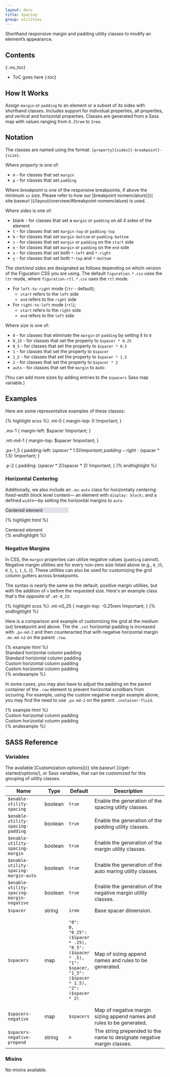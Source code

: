 ```yaml
---
layout: docs
title: Spacing
group: utilities
---
```


Shorthand responsive margin and padding utility classes to modify an element’s appearance.

## Contents
{:.no_toc}

* ToC goes here
{:toc}

## How It Works

Assign `margin` or `padding` to an element or a subset of its sides with shorthand classes. Includes support for individual properties, all properties, and vertical and horizontal properties. Classes are generated from a Sass map with values ranging from `0.25rem` to `2rem`.

## Notation

The classes are named using the format: `{property}{sides}{-breakpoint}-{size}`.

Where *property* is one of:

* `m` - for classes that set `margin`
* `p` - for classes that set `padding`

Where *breakpoint* is one of the responsive breakpoints, if above the minimum `xs` size.  Please refer to how our [breakpoint nomenclature]({{ site.baseurl }}/layout/overview/#breakpoint-nomenclature) is used.

Where *sides* is one of:

* blank - for classes that set a `margin` or `padding` on all 4 sides of the element
* `t` - for classes that set `margin-top` or `padding-top`
* `b` - for classes that set `margin-bottom` or `padding-bottom`
* `s` - for classes that set `margin` or `padding` on the `start` side
* `e` - for classes that set `margin` or `padding` on the `end` side
* `x` - for classes that set both `*-left` and `*-right`
* `y` - for classes that set both `*-top` and `*-bottom`

The *start/end sides* are designated as follows depending on which version of the Figuration CSS you are using.  The default `figuration.*.css` uses the `ltr` mode, where `figuration-rtl.*.css` uses the `rtl` mode.

- For `left-to-right` mode (`ltr` - default);
  - `start` refers to the `left` side
  - `end` refers to the `right` side
- For `right-to-left` mode (`rtl`);
  - `start` refers to the `right` side
  - `end` refers to the `left` side

Where *size* is one of:

* `0` - for classes that eliminate the `margin` or `padding` by setting it to `0`
* `0_25` - for classes that set the property to `$spacer * 0.25`
* `0_5` - for classes that set the property to `$spacer * 0.5`
* `1` - for classes that set the property to `$spacer`
* `1_5` - for classes that set the property to `$spacer * 1.5`
* `2` - for classes that set the property to `$spacer * 2`
* `auto` - for classes that set the `margin` to auto

(You can add more sizes by adding entries to the `$spacers` Sass map variable.)

## Examples

Here are some representative examples of these classes:

{% highlight scss %}
.mt-0 {
  margin-top: 0 !important;
}

.ms-1 {
  margin-left: $spacer !important;
}

.mt-md-1 {
  margin-top: $spacer !important;
}

.px-1_5 {
  padding-left: ($spacer * 1.5) !important;
  padding-right: ($spacer * 1.5) !important;
}

.p-2 {
  padding: ($spacer * 2) ($spacer * 2) !important;
}
{% endhighlight %}

### Horizontal Centering

Additionally, we also include an `.mx-auto` class for horizontally centering fixed-width block level content&mdash; an element with `display: block;` and a defined `width`&mdash;by setting the horizontal margins to `auto`.

<div class="cf-example">
  <div class="mx-auto" style="width: 200px; background-color: rgba(86,61,124,.15);">
    Centered element
  </div>
</div>

{% highlight html %}
<div class="mx-auto" style="width: 200px;">
  Centered element
</div>
{% endhighlight %}

### Negative Margins

In CSS, the `margin` properties can utilize negative values (`padding` cannot). Negative margin utilities are for every non-zero size listed above (e.g., `0_25`, `0_5`, `1`, `1_5`, `2`). These utilities can also be used for customizing the grid column gutters across breakpoints.

The syntax is nearly the same as the default, positive margin utilities, but with the addition of `n` before the requested size. Here's an example class that's the opposite of `.mt-0_25`:

{% highlight scss %}
.mt-n0_25 {
    margin-top: -0.25rem !important;
}
{% endhighlight %}

Here is a comparison and example of customizing the grid at the medium (`md`) breakpoint and above. The the `.col` horizontal padding is increased with `.px-md-2` and then counteracted that with negative horizontal margin `.mx-md-n2` on the parent `.row`.

<div class="cf-example-row">
{% example html %}
<div class="row mb-1">
    <div class="col py-1">Standard horizontal column padding</div>
    <div class="col py-1">Standard horizontal column padding</div>
</div>

<div class="row mx-md-n2">
    <div class="col py-1 px-md-2">Custom horizontal column padding</div>
    <div class="col py-1 px-md-2">Custom horizontal column padding</div>
</div>
{% endexample %}
</div>

In some cases, you may also have to adjust the padding on the parent container of the `.row` element to prevent horizontal scrollbars from occuring.  For example, using the custom negative margin example above, you may find the need to use `.px-md-2` on the parent `.container-fluid`.

<div class="cf-example-row">
{% example html %}
<div class="container-fluid px-md-2">
    <div class="row mx-md-n2">
        <div class="col py-1 px-md-2">Custom horizontal column padding</div>
        <div class="col py-1 px-md-2">Custom horizontal column padding</div>
    </div>
</div>
{% endexample %}
</div>

## SASS Reference

### Variables

The available [Customization options]({{ site.baseurl }}/get-started/options/), or Sass variables, that can be customized for this grouping of utility classes.

<div class="table-scroll">
    <table class="table table-bordered table-striped">
        <thead>
            <tr>
                <th style="width: 100px;">Name</th>
                <th style="width: 50px;">Type</th>
                <th style="width: 50px;">Default</th>
                <th>Description</th>
            </tr>
        </thead>
        <tbody>
            <tr>
                <td><code>$enable-utility-spacing</code></td>
                <td>boolean</td>
                <td><code>true</code></td>
                <td>
                    Enable the generation of the spacing utility classes.
                </td>
            </tr>
            <tr>
                <td><code>$enable-utility-spacing-padding</code></td>
                <td>boolean</td>
                <td><code>true</code></td>
                <td>
                    Enable the generation of the padding utility classes.
                </td>
            </tr>
            <tr>
                <td><code>$enable-utility-spacing-margin</code></td>
                <td>boolean</td>
                <td><code>true</code></td>
                <td>
                    Enable the generation of the margin utility classes.
                </td>
            </tr>
            <tr>
                <td><code>$enable-utility-spacing-margin-auto</code></td>
                <td>boolean</td>
                <td><code>true</code></td>
                <td>
                    Enable the generation of the auto maring utility classes.
                </td>
            </tr>
            <tr>
                <td><code>$enable-utility-spacing-margin-negative</code></td>
                <td>boolean</td>
                <td><code>true</code></td>
                <td>
                    Enable the generation of the negative margin utility classes.
                </td>
            </tr>
             <tr>
                <td><code>$spacer</code></td>
                <td>string</td>
                <td><code>1rem</code></td>
                <td>
                    Base spacer dimension.
                </td>
            </tr>
            <tr>
                <td><code>$spacers</code></td>
                <td>map</td>
                <td><pre><code>"0":    0,
"0_25": ($spacer * .25),
"0_5":  ($spacer * .5),
"1":    $spacer,
"1_5":  ($spacer * 1.5),
"2":    ($spacer * 2)</code></pre>
                </td>
                <td>
                    Map of sizing append names and rules to be generated.
                </td>
            </tr>
            <tr>
                <td><code>$spacers-negative</code></td>
                <td>map</td>
                <td><code>$spacers</code></td>
                <td>
                    Map of negative margin sizing append names and rules to be generated.
                </td>
            </tr>
            <tr>
                <td><code>$spacers-negative-prepend</code></td>
                <td>string</td>
                <td><code>n</code></td>
                <td>
                    The string prepended to the name to designate negative margin classes.
                </td>
            </tr>
        </tbody>
    </table>
</div>

### Mixins

No mixins available.
